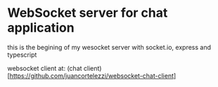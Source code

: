 # WebSocket server for chat application

this is the begining of my wesocket server with socket.io, express and
typescript

websocket client at: (chat client)[https://github.com/juancortelezzi/websocket-chat-client]

